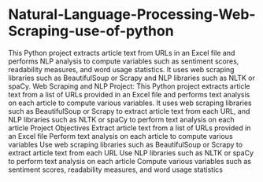# Natural-Language-Processing-Web-Scraping-use-of-python
This Python project extracts article text from URLs in an Excel file and performs NLP analysis to compute variables such as sentiment scores, readability measures, and word usage statistics. It uses web scraping libraries such as BeautifulSoup or Scrapy and NLP libraries such as NLTK or spaCy.
Web Scraping and NLP Project:
This Python project extracts article text from a list of URLs provided in an Excel file and performs text analysis on each article to compute various variables. It uses web scraping libraries such as BeautifulSoup or Scrapy to extract article text from each URL, and NLP libraries such as NLTK or spaCy to perform text analysis on each article
Project Objectives
Extract article text from a list of URLs provided in an Excel file
Perform text analysis on each article to compute various variables
Use web scraping libraries such as BeautifulSoup or Scrapy to extract article text from each URL
Use NLP libraries such as NLTK or spaCy to perform text analysis on each article
Compute various variables such as sentiment scores, readability measures, and word usage statistics
